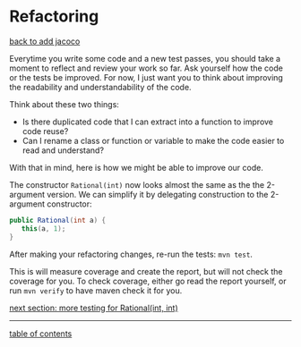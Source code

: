 # Refactoring
[back to add jacoco](add_jacoco.md)

Everytime you write some code and a new test passes, you should take a moment to reflect and review your work so far.  Ask yourself how the code or the tests be improved.  For now, I just want you to think about improving the readability and understandability of the code.
<br />

Think about these two things:
* Is there duplicated code that I can extract into a function to improve code reuse?
* Can I rename a class or function or variable to make the code easier to read and understand?

With that in mind, here is how we might be able to improve our code.

The constructor `Rational(int)` now looks almost the same as the the 2-argument version.  We can simplify it by delegating construction to the 2-argument constructor:

```java
public Rational(int a) {
   this(a, 1);
}
```

After making your refactoring changes, re-run the tests: `mvn test`.

This is will measure coverage and create the report, but will not check the coverage for you.  To check coverage, either go read the report yourself, or run `mvn verify` to have maven check it for you.

[next section: more testing for Rational(int, int)](test_rational_int_int_more.md)

<hr>

[table of contents](toc.md)